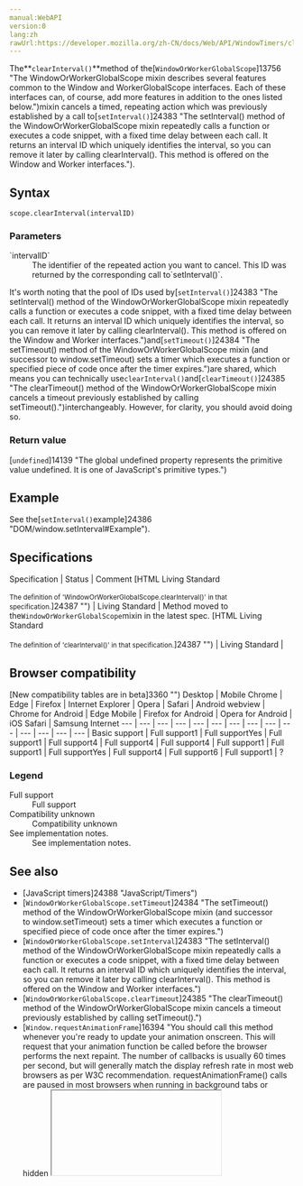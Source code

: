 ```yaml
---
manual:WebAPI
version:0
lang:zh
rawUrl:https://developer.mozilla.org/zh-CN/docs/Web/API/WindowTimers/clearInterval
---
```







The**`clearInterval()`**method of the[`WindowOrWorkerGlobalScope`]13756 "The WindowOrWorkerGlobalScope mixin describes several features common to the Window and WorkerGlobalScope interfaces. Each of these interfaces can, of course, add more features in addition to the ones listed below.")mixin cancels a timed, repeating action which was previously established by a call to[`setInterval()`]24383 "The setInterval() method of the WindowOrWorkerGlobalScope mixin repeatedly calls a function or executes a code snippet, with a fixed time delay between each call. It returns an interval ID which uniquely identifies the interval, so you can remove it later by calling clearInterval(). This method is offered on the Window and Worker interfaces.").


## Syntax<a name="Syntax"></a>

```
scope.clearInterval(intervalID)

```

### Parameters<a name="Parameters"></a>
<dl><dt id=''>`intervalID`</dt><dd>The identifier of the repeated action you want to cancel. This ID was returned by the corresponding call to`setInterval()`.</dd></dl>

It&#39;s worth noting that the pool of IDs used by[`setInterval()`]24383 "The setInterval() method of the WindowOrWorkerGlobalScope mixin repeatedly calls a function or executes a code snippet, with a fixed time delay between each call. It returns an interval ID which uniquely identifies the interval, so you can remove it later by calling clearInterval(). This method is offered on the Window and Worker interfaces.")and[`setTimeout()`]24384 "The setTimeout() method of the WindowOrWorkerGlobalScope mixin (and successor to window.setTimeout) sets a timer which executes a function or specified piece of code once after the timer expires.")are shared, which means you can technically use`clearInterval()`and[`clearTimeout()`]24385 "The clearTimeout() method of the WindowOrWorkerGlobalScope mixin cancels a timeout previously established by calling setTimeout().")interchangeably. However, for clarity, you should avoid doing so.


### Return value<a name="Return_value"></a>


[`undefined`]14139 "The global undefined property represents the primitive value undefined. It is one of JavaScript's primitive types.")


## Example<a name="Example"></a>


See the[`setInterval()`example]24386 "DOM/window.setInterval#Example").


## Specifications<a name="Specification"></a>
Specification | Status | Comment 
[HTML Living Standard<br></br><small>The definition of &#39;WindowOrWorkerGlobalScope.clearInterval()&#39; in that specification.</small>]24387 "") | Living Standard | Method moved to the`WindowOrWorkerGlobalScope`mixin in the latest spec. 
[HTML Living Standard<br></br><small>The definition of &#39;clearInterval()&#39; in that specification.</small>]24387 "") | Living Standard |  


## Browser compatibility<a name="Browser_compatibility"></a>
[New compatibility tables are in beta<i></i>]3360 "")
<abbr>Desktop<i></i></abbr> | <abbr>Mobile<i></i></abbr> 
<abbr>Chrome<i></i></abbr> | <abbr>Edge<i></i></abbr> | <abbr>Firefox<i></i></abbr> | <abbr>Internet Explorer<i></i></abbr> | <abbr>Opera<i></i></abbr> | <abbr>Safari<i></i></abbr> | <abbr>Android webview<i></i></abbr> | <abbr>Chrome for Android<i></i></abbr> | <abbr>Edge Mobile<i></i></abbr> | <abbr>Firefox for Android<i></i></abbr> | <abbr>Opera for Android<i></i></abbr> | <abbr>iOS Safari<i></i></abbr> | <abbr>Samsung Internet<i></i></abbr> 
 ---  |  ---  |  ---  |  ---  |  ---  |  ---  |  ---  |  ---  |  ---  |  ---  |  ---  |  ---  |  ---  |  ---  | 
Basic support | <abbr>Full support</abbr>1 | <abbr>Full support</abbr>Yes | <abbr>Full support</abbr>1 | <abbr>Full support</abbr>4 | <abbr>Full support</abbr>4 | <abbr>Full support</abbr>4 | <abbr>Full support</abbr>1 | <abbr>Full support</abbr>1 | <abbr>Full support</abbr>Yes | <abbr>Full support</abbr>4 | <abbr>Full support</abbr>6 | <abbr>Full support</abbr>1 | <abbr>?</abbr> 


### Legend<a name="Legend"></a>
<dl><dt id=''><abbr>Full support</abbr></dt><dd>Full support</dd><dt id=''><abbr>Compatibility unknown</abbr></dt><dd>Compatibility unknown</dd><dt id=''><abbr>See implementation notes.<i></i></abbr></dt><dd>See implementation notes.</dd></dl>

## See also<a name="See_also"></a>

* [JavaScript timers]24388 "JavaScript/Timers")
* [`WindowOrWorkerGlobalScope.setTimeout`]24384 "The setTimeout() method of the WindowOrWorkerGlobalScope mixin (and successor to window.setTimeout) sets a timer which executes a function or specified piece of code once after the timer expires.")
* [`WindowOrWorkerGlobalScope.setInterval`]24383 "The setInterval() method of the WindowOrWorkerGlobalScope mixin repeatedly calls a function or executes a code snippet, with a fixed time delay between each call. It returns an interval ID which uniquely identifies the interval, so you can remove it later by calling clearInterval(). This method is offered on the Window and Worker interfaces.")
* [`WindowOrWorkerGlobalScope.clearTimeout`]24385 "The clearTimeout() method of the WindowOrWorkerGlobalScope mixin cancels a timeout previously established by calling setTimeout().")
* [`Window.requestAnimationFrame`]16394 "You should call this method whenever you're ready to update your animation onscreen. This will request that your animation function be called before the browser performs the next repaint. The number of callbacks is usually 60 times per second, but will generally match the display refresh rate in most web browsers as per W3C recommendation. requestAnimationFrame() calls are paused in most browsers when running in background tabs or hidden <iframe>s in order to improve performance and battery life.")
* [<em>Daemons</em>management]24389 "JavaScript/Timers/Daemons")



## Document Tags and Contributors
**Tags:**
* [API]22815 "")
* [clearInterval]24390 "")
* [HTML DOM]24391 "")
* [JavaScript timers]24392 "")
* [Method]22861 "")
* [Reference]22199 "")
* [WindowOrWorkerGlobalScope]23578 "")

**Contributors to this page:**[fscholz]22202 ""),[erikadoyle]22912 ""),[chrisdavidmills]22892 ""),[Sheppy]22371 ""),[cvrebert]24393 ""),[dyagmin]24394 ""),[teoli]22366 ""),[Mats.Palmgren]24395 ""),[ethertank]22374 ""),[ziyunfei]22375 ""),[fusionchess]22525 ""),[qfel13]24396 ""),[Nickolay]22846 ""),[Taken]24397 ""),[Mgjbot]22383 ""),[BenoitL]22385 ""),[Maian]22386 ""),[JesseW]24398 "")
**Last updated by:**[fscholz]22202 ""),<time>Apr 20, 2018, 3:20:11 AM</time>


